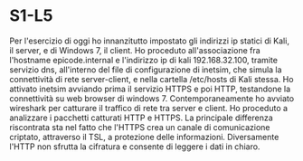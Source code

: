 # S1-L5 
Per l'esercizio di oggi ho innanzitutto impostato gli indirizzi ip statici di Kali, il server, e di Windows 7, il client. Ho proceduto all'associazione fra l'hostname epicode.internal e l'indirizzo ip di kali 192.168.32.100, tramite servizio dns, all'interno del file di configurazione di inetsim, che simula la connettività di rete server-client, e nella cartella /etc/hosts di Kali stessa. Ho attivato inetsim avviando prima il servizio HTTPS e poi HTTP, testandone la connettività su web browser di windows 7. Contemporaneamente ho avviato wireshark per catturare il traffico di rete tra server e client. Ho proceduto a analizzare i pacchetti catturati HTTP e HTTPS. La principale differenza riscontrata sta nel fatto che l'HTTPS crea un canale di comunicazione criptato, attraverso il TSL, a protezione delle informazioni. Diversamente l'HTTP non sfrutta la cifratura e consente di leggere i dati in chiaro. 
